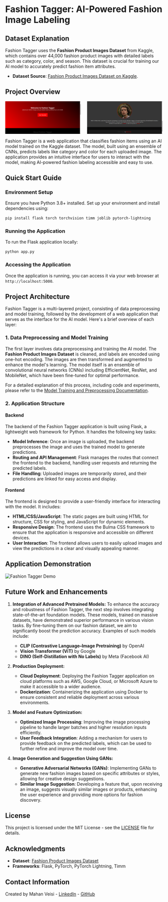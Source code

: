 # **Fashion Tagger: AI-Powered Fashion Image Labeling**

## Dataset Explanation

Fashion Tagger uses the **Fashion Product Images Dataset** from Kaggle, which contains over 44,000 fashion product images with detailed labels such as category, color, and season. This dataset is crucial for training our AI model to accurately predict fashion item attributes.

- **Dataset Source**: [Fashion Product Images Dataset on Kaggle](https://www.kaggle.com/datasets/paramaggarwal/fashion-product-images-dataset).

## Project Overview

<div style="display: flex; justify-content: space-between;">
  <img src="img/1.png" alt="Home Page Screenshot" style="width: 48%;">
  <img src="img/2.png" alt="Home Page Overview" style="width: 48%;">
</div>

Fashion Tagger is a web application that classifies fashion items using an AI model trained on the Kaggle dataset. The model, built using an ensemble of CNNs, predicts labels like category and color for each uploaded image. The application provides an intuitive interface for users to interact with the model, making AI-powered fashion labeling accessible and easy to use.


## **Quick Start Guide**

### **Environment Setup**
Ensure you have Python 3.8+ installed. Set up your environment and install dependencies using:
```bash
pip install flask torch torchvision timm joblib pytorch-lightning
```

### **Running the Application**
To run the Flask application locally:
```bash
python app.py
```

### **Accessing the Application**
Once the application is running, you can access it via your web browser at `http://localhost:5000`.

## **Project Architecture**

Fashion Tagger is a multi-layered project, consisting of data preprocessing and model training, followed by the development of a web application that serves as the interface for the AI model. Here's a brief overview of each layer:

### **1. Data Preprocessing and Model Training**
The first layer involves data preprocessing and training the AI model. The **Fashion Product Images Dataset** is cleaned, and labels are encoded using one-hot encoding. The images are then transformed and augmented to enhance the model's learning. The model itself is an ensemble of convolutional neural networks (CNNs) including EfficientNet, ResNet, and MobileNet, which have been fine-tuned for optimal performance.

For a detailed explanation of this process, including code and experiments, please refer to the [Model Training and Preprocessing Documentation](link-to-detailed-training-readme).

### **2. Application Structure**

#### **Backend**
The backend of the Fashion Tagger application is built using Flask, a lightweight web framework for Python. It handles the following key tasks:
- **Model Inference**: Once an image is uploaded, the backend preprocesses the image and uses the trained model to generate predictions.
- **Routing and API Management**: Flask manages the routes that connect the frontend to the backend, handling user requests and returning the predicted labels.
- **File Handling**: Uploaded images are temporarily stored, and their predictions are linked for easy access and display.

#### **Frontend**
The frontend is designed to provide a user-friendly interface for interacting with the model. It includes:
- **HTML/CSS/JavaScript**: The static pages are built using HTML for structure, CSS for styling, and JavaScript for dynamic elements.
- **Responsive Design**: The frontend uses the Bulma CSS framework to ensure that the application is responsive and accessible on different devices.
- **User Interaction**: The frontend allows users to easily upload images and view the predictions in a clear and visually appealing manner.


## Application Demonstration

![Fashion Tagger Demo](path_to_your_gif.gif)


## Future Work and Enhancements

1. **Integration of Advanced Pretrained Models:**
   To enhance the accuracy and robustness of Fashion Tagger, the next step involves integrating state-of-the-art foundation models. These models, trained on massive datasets, have demonstrated superior performance in various vision tasks. By fine-tuning them on our fashion dataset, we aim to significantly boost the prediction accuracy. Examples of such models include:
   - **CLIP (Contrastive Language–Image Pretraining)** by OpenAI
   - **Vision Transformer (ViT)** by Google
   - **DINO (Self-Distillation with No Labels)** by Meta (Facebook AI)

2. **Production Deployment:**
   - **Cloud Deployment**: Deploying the Fashion Tagger application on cloud platforms such as AWS, Google Cloud, or Microsoft Azure to make it accessible to a wider audience.
   - **Dockerization**: Containerizing the application using Docker to ensure consistent and reliable deployment across various environments.

3. **Model and Feature Optimization:**
   - **Optimized Image Processing**: Improving the image processing pipeline to handle larger batches and higher resolution inputs efficiently.
   - **User Feedback Integration**: Adding a mechanism for users to provide feedback on the predicted labels, which can be used to further refine and improve the model over time.

4. **Image Generation and Suggestion Using GANs:**
   - **Generative Adversarial Networks (GANs)**: Implementing GANs to generate new fashion images based on specific attributes or styles, allowing for creative design suggestions.
   - **Similar Image Suggestion**: Developing a feature that, upon receiving an image, suggests visually similar images or products, enhancing the user experience and providing more options for fashion discovery.


## **License**

This project is licensed under the MIT License - see the [LICENSE](LICENSE) file for details.

## **Acknowledgments**

- **Dataset**: [Fashion Product Images Dataset](https://www.kaggle.com/datasets/paramaggarwal/fashion-product-images-dataset)
- **Frameworks**: Flask, PyTorch, PyTorch Lightning, Timm

## **Contact Information**

Created by Mahan Veisi - [LinkedIn](https://www.linkedin.com/in/mahan-veisi-427934226/) - [GitHub](https://github.com/MahanVeisi8)
